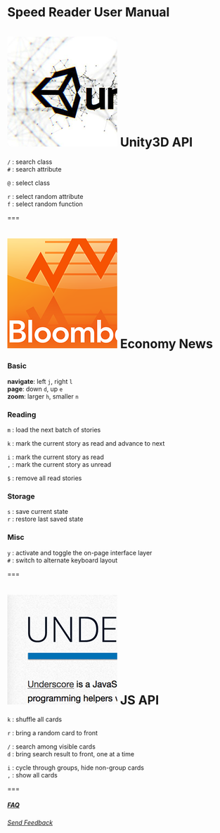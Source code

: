 Speed Reader User Manual
======================== 

# <a href="http://docs.unity3d.com/Documentation/ScriptReference/index.html" target="_blank"><img src="sites/sq_unity.png"></img></a> Unity3D API


`/` : search class  
`#` : search attribute  
  
`@` : select class  
  
`r` : select random attribute  
`f` : select random function  

  
===
  
# <a href="http://www.bloomberg.com/news/economy/" target="_blank"><img src="sites/sq_bloomberg.png"></img></a> Economy News

### Basic
__navigate__:     left `j`, right `l`  
__page__:         down `d`, up `e`  
__zoom__:         larger `h`, smaller `n`  

### Reading
`m` : load the next batch of stories  

`k` : mark the current story as read and advance to next  

`i` : mark the current story as read  
`,` : mark the current story as unread  

`$` : remove all read stories    

### Storage
`s` : save current state  
`r` : restore last saved state   
  
### Misc 
`y` : activate and toggle the on-page interface layer  
`#` : switch to alternate keyboard layout  
  
===

# <a href="http://underscorejs.org/" target="_blank"><img src="sites/sq_underscore.png"></img></a> JS API
  
`k` : shuffle all cards  
  
`r` : bring a random card to front  
  
`/` : search among visible cards  
`d` : bring search result to front, one at a time  

`i` : cycle through groups, hide non-group cards  
`,` : show all cards  
  



===
##### [FAQ](https://github.com/xfosdev/SpeedReader/blob/master/FAQ.md)
  
###### *[Send Feedback](https://github.com/xfosdev/SpeedReader/issues)*
